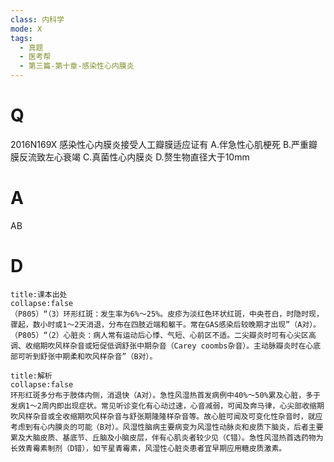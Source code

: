 ```yaml
---
class: 内科学
mode: X
tags:
  - 真题
  - 医考帮
  - 第三篇-第十章-感染性心内膜炎
---
```


# Q
2016N169X 感染性心内膜炎接受人工瓣膜适应证有
A.伴急性心肌梗死
B.严重瓣膜反流致左心衰竭
C.真菌性心内膜炎
D.赘生物直径大于10mm

# A
AB
# D
```ad-note
title:课本出处
collapse:false
（P805）“（3）环形红斑：发生率为6%～25%。皮疹为淡红色环状红斑，中央苍白，时隐时现，骤起，数小时或1～2天消退，分布在四肢近端和躯干。常在GAS感染后较晚期才出现”（A对）。（P805）“（2）心脏炎：病人常有运动后心悸、气短、心前区不适。二尖瓣炎时可有心尖区高调、收缩期吹风样杂音或短促低调舒张中期杂音（Carey coombs杂音）。主动脉瓣炎时在心底部可听到舒张中期柔和吹风样杂音”（B对）。
```

```ad-summary
title:解析
collapse:false
环形红斑多分布于肢体内侧，消退快（A对）。急性风湿热首发病例中40%～50%累及心脏，多于发病1～2周内即出现症状。常见听诊变化有心动过速，心音减弱，可闻及奔马律，心尖部收缩期吹风样杂音或全收缩期吹风样杂音与舒张期隆隆样杂音等。故心脏可闻及可变化性杂音时，就应考虑到有心内膜炎的可能（B对）。风湿性脑病主要病变为风湿性动脉炎和皮质下脑炎，后者主要累及大脑皮质、基底节、丘脑及小脑皮层，伴有心肌炎者较少见（C错）。急性风湿热首选药物为长效青霉素制剂（D错），如苄星青霉素，风湿性心脏炎患者宜早期应用糖皮质激素。
```

